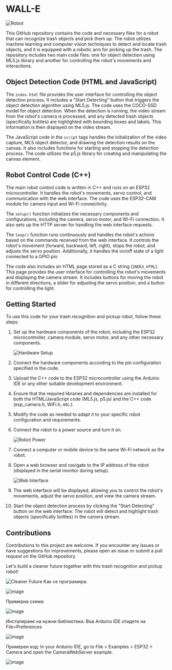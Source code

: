 # WALL-E
![Robot](https://github.com/bob4o-afk/wall-e/assets/80552018/c3634c99-9422-4410-bbde-72023dffe683)

This GitHub repository contains the code and necessary files for a robot that can recognize trash objects and pick them up. The robot utilizes machine learning and computer vision techniques to detect and locate trash objects, and it is equipped with a robotic arm for picking up the trash. The repository includes two main code files: one for object detection using ML5.js library and another for controlling the robot's movements and interactions.

## Object Detection Code (HTML and JavaScript)

The `index.html` file provides the user interface for controlling the object detection process. It includes a "Start Detecting" button that triggers the object detection algorithm using ML5.js. The code uses the COCO-SSD model for object detection. When the detection is running, the video stream from the robot's camera is processed, and any detected trash objects (specifically bottles) are highlighted with bounding boxes and labels. This information is then displayed on the video stream.

The JavaScript code in the `script` tags handles the initialization of the video capture, ML5 object detector, and drawing the detection results on the canvas. It also includes functions for starting and stopping the detection process. The code utilizes the p5.js library for creating and manipulating the canvas element.

## Robot Control Code (C++)

The main robot control code is written in C++ and runs on an ESP32 microcontroller. It handles the robot's movements, servo control, and communication with the web interface. The code uses the ESP32-CAM module for camera input and Wi-Fi connectivity.

The `setup()` function initializes the necessary components and configurations, including the camera, servo motor, and Wi-Fi connection. It also sets up the HTTP server for handling the web interface requests.

The `loop()` function runs continuously and handles the robot's actions based on the commands received from the web interface. It controls the robot's movement (forward, backward, left, right), stops the robot, and adjusts the servo position. Additionally, it handles the on/off state of a light connected to a GPIO pin.

The code also includes an HTML page stored as a C string (`INDEX_HTML`). This page provides the user interface for controlling the robot's movements and displaying the camera stream. It includes buttons for moving the robot in different directions, a slider for adjusting the servo position, and a button for controlling the light.

## Getting Started

To use this code for your trash recognition and pickup robot, follow these steps:

1. Set up the hardware components of the robot, including the ESP32 microcontroller, camera module, servo motor, and any other necessary components.

   ![Hardware Setup](hardware_setup.jpg)

2. Connect the hardware components according to the pin configuration specified in the code.

3. Upload the C++ code to the ESP32 microcontroller using the Arduino IDE or any other suitable development environment.

4. Ensure that the required libraries and dependencies are installed for both the HTML/JavaScript code (ML5.js, p5.js) and the C++ code (esp_camera.h, WiFi.h, etc.).

5. Modify the code as needed to adapt it to your specific robot configuration and requirements.

6. Connect the robot to a power source and turn it on.

   ![Robot Power](robot_power.jpg)

7. Connect a computer or mobile device to the same Wi-Fi network as the robot.

8. Open a web browser and navigate to the IP address of the robot (displayed in the serial monitor during setup).

   ![Web Interface](web_interface.jpg)

9. The web interface will be displayed, allowing you to control the robot's movements, adjust the servo position, and view the camera stream.

10. Start the object detection process by clicking the "Start Detecting" button on the web interface. The robot will detect and highlight trash objects (specifically bottles) in the camera stream.

## Contributions

Contributions to this project are welcome. If you encounter any issues or have suggestions for improvements, please open an issue or submit a pull request on the GitHub repository.

Let's build a cleaner future together with this trash recognition and pickup robot!

![Cleaner Future](cleaner_future.jpg)
Как се програмира:






![image](https://user-images.githubusercontent.com/80323655/233776831-18c0cd8b-260d-4f21-801d-d9201b0b7d03.png)

Примерна схема:




![image](https://user-images.githubusercontent.com/80323655/233776931-c38c405b-91ec-4109-9751-28fbdcf2d848.png)






Инсталиране на нужни библиотеки:
Във Arduino IDE отидете на File>Preferences 



![image](https://user-images.githubusercontent.com/80323655/233777703-c15c44a9-c530-4a31-9241-d2358589cdf2.png)


Примерен код:
In your Arduino IDE, go to File > Examples > ESP32 > Camera and open the CameraWebServer example.


![image](https://user-images.githubusercontent.com/80323655/233777531-aacc7813-754d-4fbf-ab33-0b5883469323.png)
